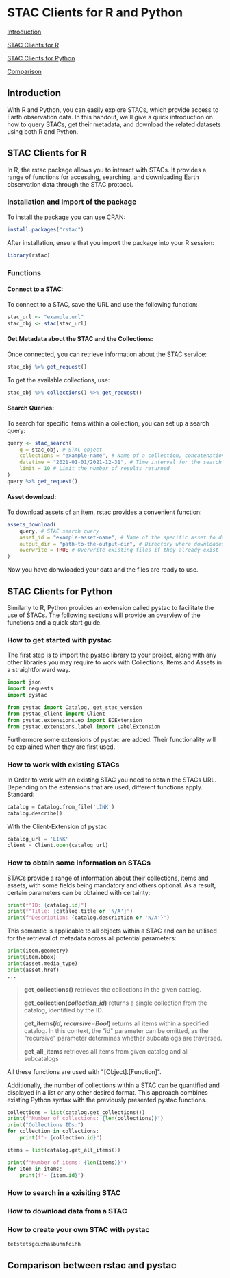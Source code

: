 # STAC Clients for R and Python
[Introduction](#introduction)

[STAC Clients for R](#stac-clients-for-r)

[STAC Clients for Python](#stac-clients-for-python)

[Comparison](#comparison-between-rstac-and-pystac)

## Introduction
With R and Python, you can easily explore STACs, which provide access to Earth observation data. In this handout, we'll give a quick introduction on how to query STACs, get their metadata, and download the related datasets using both R and Python.

## STAC Clients for R
In R, the rstac package allows you to interact with STACs. It provides a range of functions for accessing, searching, and downloading Earth observation data through the STAC protocol.
### Installation and Import of the package
To install the package you can use CRAN:
```r
install.packages("rstac")
```
After installation, ensure that you import the package into your R session:
```r
library(rstac)
```
### Functions
#### Connect to a STAC:
To connect to a STAC, save the URL and use the following function:
```r
stac_url <- "example.url"
stac_obj <- stac(stac_url)
```
#### Get Metadata about the STAC and the Collections:
Once connected, you can retrieve information about the STAC service:
```r
stac_obj %>% get_request()
```
To get the available collections, use:
```r
stac_obj %>% collections() %>% get_request()
```
#### Search Queries:
To search for specific items within a collection, you can set up a search query:
```r
query <- stac_search(
    q = stac_obj, # STAC object
    collections = "example-name", # Name of a collection, concatenation functions are also possible
    datetime = "2021-01-01/2021-12-31", # Time interval for the search
    limit = 10 # Limit the number of results returned
)
query %>% get_request()
```
#### Asset download:
To download assets of an item, rstac provides a convenient function:
```r
assets_download(
    query, # STAC search query
    asset_id = "example-asset-name", # Name of the specific asset to download
    output_dir = "path-to-the-output-dir", # Directory where downloaded files will be saved
    overwrite = TRUE # Overwrite existing files if they already exist
)
```
Now you have donwloaded your data and the files are ready to use.

## STAC Clients for Python
Similarly to R, Python provides an extension called pystac to facilitate the use of STACs. The following sections will provide an overview of the functions and a quick start guide.

### How to get started with pystac


The first step is to import the pystac library to your project, along with any other libraries you may require to work with Collections, Items and Assets in a straightforward way.

```python
import json
import requests
import pystac

from pystac import Catalog, get_stac_version
from pystac_client import Client
from pystac.extensions.eo import EOExtension
from pystac.extensions.label import LabelExtension
```
Furthermore some extensions of pystac are added. Their functionality will be explained when they are first used.

### How to work with existing STACs

In Order to work with an existing STAC you need to obtain the STACs URL. Depending on the extensions that are used, different functions apply.
Standard:
```python
catalog = Catalog.from_file('LINK')
catalog.describe()
```
With the Client-Extension of pystac
```python
catalog_url = 'LINK'
client = Client.open(catalog_url)
```

### How to obtain some information on STACs
STACs provide a range of information about their collections, items and assets, with some fields being mandatory and others optional. As a result, certain parameters can be obtained with certainty: 
```python
print(f"ID: {catalog.id}")
print(f"Title: {catalog.title or 'N/A'}")
print(f"Description: {catalog.description or 'N/A'}")
```
This semantic is applicable to all objects within a STAC and can be utilised for the retrieval of metadata across all potential parameters: 
```python
print(item.geometry)
print(item.bbox)
print(asset.media_type)
print(asset.href)
...
```
> **get_collections()** retrieves the collections in the given catalog.
>
> **get_collection(*collection_id*)** returns a single collection from the catalog, identified by the ID.
>
> **get_items(*id, recursive=Bool*)** returns all items within a specified catalog. In this context, the "id" parameter can be omitted, as the "recursive" parameter determines whether subcatalogs are traversed.
>
> **get_all_items** retrieves all items from given catalog and all subcatalogs

All these functions are used with "[Object].[Function]".

Additionally, the number of collections within a STAC can be quantified and displayed in a list or any other desired format. This approach combines existing Python syntax with the previously presented pystac functions.
```python
collections = list(catalog.get_collections())
print(f"Number of collections: {len(collections)}")
print("Collections IDs:")
for collection in collections:
    print(f"- {collection.id}")

items = list(catalog.get_all_items())

print(f"Number of items: {len(items)}")
for item in items:
    print(f"- {item.id}")
```


### How to search in a exisiting STAC

### How to download data from a STAC

### How to create your own STAC with pystac

```python
tetstetsgcuzhasbuhnfcihh
```
## Comparison between rstac and pystac